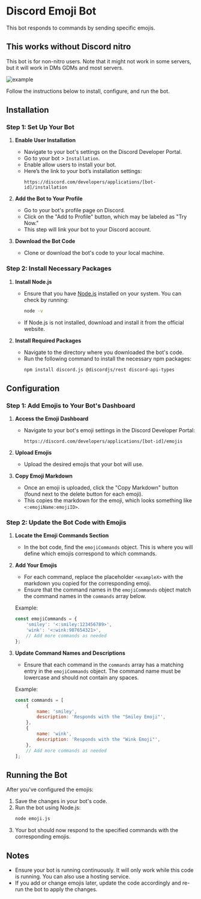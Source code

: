 # Discord Emoji Bot

This bot responds to commands by sending specific emojis.
## This works without Discord nitro
This bot is for non-nitro users.
Note that it might not work in some servers, but it will work in DMs GDMs and most servers.

![example](https://github.com/user-attachments/assets/2b601492-31dc-42c2-aed3-caa8113d02b4)


Follow the instructions below to install, configure, and run the bot.

## Installation

### Step 1: Set Up Your Bot

1. **Enable User Installation**
   - Navigate to your bot's settings on the Discord Developer Portal.
   - Go to your bot > `Installation`.
   - Enable allow users to install your bot.
   - Here’s the link to your bot’s installation settings:
     ```
     https://discord.com/developers/applications/[bot-id]/installation
     ```

2. **Add the Bot to Your Profile**
   - Go to your bot's profile page on Discord.
   - Click on the "Add to Profile" button, which may be labeled as "Try Now."
   - This step will link your bot to your Discord account.

3. **Download the Bot Code**
   - Clone or download the bot's code to your local machine.

### Step 2: Install Necessary Packages

1. **Install Node.js**
   - Ensure that you have [Node.js](https://nodejs.org/) installed on your system. You can check by running:
     ```bash
     node -v
     ```
   - If Node.js is not installed, download and install it from the official website.

2. **Install Required Packages**
   - Navigate to the directory where you downloaded the bot's code.
   - Run the following command to install the necessary npm packages:
     ```bash
     npm install discord.js @discordjs/rest discord-api-types
     ```

## Configuration

### Step 1: Add Emojis to Your Bot's Dashboard

1. **Access the Emoji Dashboard**
   - Navigate to your bot's emoji settings in the Discord Developer Portal:
     ```
     https://discord.com/developers/applications/[bot-id]/emojis
     ```

2. **Upload Emojis**
   - Upload the desired emojis that your bot will use.

3. **Copy Emoji Markdown**
   - Once an emoji is uploaded, click the "Copy Markdown" button (found next to the delete button for each emoji).
   - This copies the markdown for the emoji, which looks something like `<:emojiName:emojiID>`.

### Step 2: Update the Bot Code with Emojis

1. **Locate the Emoji Commands Section**
   - In the bot code, find the `emojiCommands` object. This is where you will define which emojis correspond to which commands.

2. **Add Your Emojis**
   - For each command, replace the placeholder `<exampleX>` with the markdown you copied for the corresponding emoji.
   - Ensure that the command names in the `emojiCommands` object match the command names in the `commands` array below.

   Example:
   ```javascript
   const emojiCommands = {
       'smiley': '<:smiley:123456789>',
       'wink': '<:wink:987654321>',
       // Add more commands as needed
   };
   ```

3. **Update Command Names and Descriptions**
   - Ensure that each command in the `commands` array has a matching entry in the `emojiCommands` object. The command name must be lowercase and should not contain any spaces.

   Example:
   ```javascript
   const commands = [
       {
           name: 'smiley',
           description: 'Responds with the "Smiley Emoji"',
       },
       {
           name: 'wink',
           description: 'Responds with the "Wink Emoji"',
       },
       // Add more commands as needed
   ];
   ```

## Running the Bot

After you've configured the emojis:

1. Save the changes in your bot's code.
2. Run the bot using Node.js:
   ```bash
   node emoji.js
   ```
3. Your bot should now respond to the specified commands with the corresponding emojis.

## Notes

- Ensure your bot is running continuously. It will only work while this code is running. You can also use a hosting service.
- If you add or change emojis later, update the code accordingly and re-run the bot to apply the changes.
